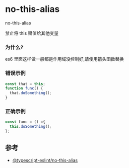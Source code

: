 # no-this-alias

no-this-alias

禁止将 this 赋值给其他变量

### 为什么?

es6 里面这样做一般都是作用域没控制好,请使用箭头函数替换

### 错误示例

```ts
const that = this;
function func() {
  that.doSomething();
}
```

### 正确示例

```ts
const func = () ={
  this.doSomething();
};
```

## 参考

- [@typescript-eslint/no-this-alias](https://typescript-eslint.io/rules/no-this-alias)
